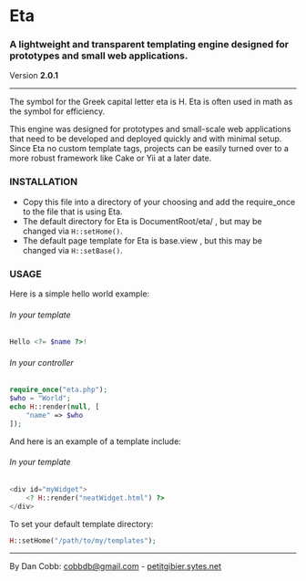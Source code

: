 # Eta
### A lightweight and transparent templating engine designed for prototypes and small web applications.  
Version **2.0.1**

---
The symbol for the Greek capital letter eta is H. Eta is often used in math as the symbol for efficiency.

This engine was designed for prototypes and small-scale web applications that need to be developed and deployed quickly and with minimal setup. Since Eta no custom template tags, projects can be easily turned over to a more robust framework like Cake or Yii at a later date.

### INSTALLATION
* Copy this file into a directory of your choosing and add the require_once to the file that is using Eta.
* The default directory for Eta is DocumentRoot/eta/ , but may be changed via <code>H::setHome()</code>.
* The default page template for Eta is base.view , but this may be changed via <code>H::setBase()</code>.

### USAGE
Here is a simple hello world example:
###### In your template
```php
Hello <?= $name ?>!
```
###### In your controller
```php
require_once("eta.php");
$who = "World";
echo H::render(null, [
    "name" => $who
]);
```  
And here is an example of a template include:
###### In your template
```php
<div id="myWidget">
    <? H::render("neatWidget.html") ?>
</div>
```  
To set your default template directory:
```php
H::setHome("/path/to/my/templates");
```  

---
By Dan Cobb: cobbdb@gmail.com - [petitgibier.sytes.net](http://petitgibier.sytes.net)
